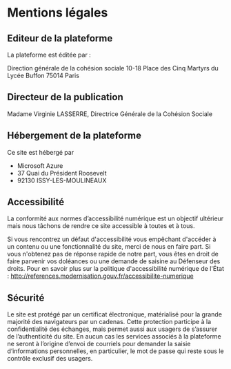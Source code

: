 # Mentions légales

## Editeur de la plateforme

La plateforme est éditée par :

Direction générale de la cohésion sociale
10-18 Place des Cinq Martyrs du Lycée Buffon
75014 Paris

## Directeur de la publication

Madame Virginie LASSERRE, Directrice Générale de la Cohésion Sociale

## Hébergement de la plateforme

Ce site est hébergé par

- Microsoft Azure
- 37 Quai du Président Roosevelt
- 92130 ISSY-LES-MOULINEAUX

## Accessibilité

La conformité aux normes d’accessibilité numérique est un objectif ultérieur mais nous tâchons de rendre ce site accessible à toutes et à tous.

Si vous rencontrez un défaut d'accessibilité vous empêchant d'accéder à un contenu ou une fonctionnalité du site, merci de nous en faire part. Si vous n'obtenez pas de réponse rapide de notre part, vous êtes en droit de faire parvenir vos doléances ou une demande de saisine au Défenseur des droits. Pour en savoir plus sur la politique d'accessibilité numérique de l'État : http://references.modernisation.gouv.fr/accessibilite-numerique

## Sécurité

Le site est protégé par un certificat électronique, matérialisé pour la grande majorité des navigateurs par un cadenas. Cette protection participe à la confidentialité des échanges, mais permet aussi aux usagers de s’assurer de l’authenticité du site. En aucun cas les services associés à la plateforme ne seront à l’origine d’envoi de courriels pour demander la saisie d’informations personnelles, en particulier, le mot de passe qui reste sous le contrôle exclusif des usagers.

